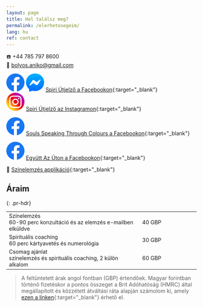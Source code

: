 ```yaml
---
layout: page
title: Hol találsz meg?
permalink: /elerhetosegeim/
lang: hu
ref: contact
---
```


☎️ +44 785 797 8600 <br/>
📧 bolyos.aniko@gmail.com

<img id="fb-logo" src="/assets/img/facebook_logo_icon.png" /> <img id="msgr-logo" src="/assets/img/facebook_messenger_logo_icon.png" /> [Spiri Útjelző a Facebookon](https://www.facebook.com/spiriutjelzo){:target="_blank"} <br/>
<img id="insta-logo" src="/assets/img/instagram_logo_icon.png" /> [Spiri Útjelző az Instagramon](https://www.instagram.com/spiriutjelzo/){:target="_blank"}

<img id="fb-logo" src="/assets/img/facebook_logo_icon.png" /> [Souls Speaking Through Colours a Facebookon](https://www.facebook.com/groups/757856385823199/){:target="_blank"}<br/>

<img id="fb-logo" src="/assets/img/facebook_logo_icon.png" /> [Együtt Az Úton a Facebookon](https://www.facebook.com/egyuttazuton){:target="_blank"}<br/>

🌈 [Színelemzés applikáció](http://apps.bolyosaniko.com/coloring){:target="_blank"}

## Áraim
{: .pr-hdr}

<table class="pr-table">
    <colgroup>
        <col width="70%" />
        <col width="30%" />
    </colgroup>
    <tbody>
        <tr>
            <td markdown="span"><span class="pr-title">Színelemzés</span><br/><span class="pr-desc">60-90 perc konzultáció és az elemzés e-mailben elküldve</span></td>
            <td markdown="span" class="pr-price">40 GBP</td>
        </tr>
        <tr>
            <td markdown="span"><span class="pr-title">Spirituális coaching</span><br/><span class="pr-desc">60 perc kártyavetés és numerológia</span></td>
            <td markdown="span" class="pr-price">30 GBP</td>
        </tr>
        <tr>
            <td markdown="span"><span class="pr-title">Csomag ajánlat</span><br/><span class="pr-desc">színelemzés és spirituális coaching, 2 külön alkalom</span></td>
            <td markdown="span" class="pr-price">60 GBP</td>
        </tr>
    </tbody>
</table>

> A feltüntetett árak angol fontban (GBP) értendőek. Magyar forintban történő fizetéskor a pontos összeget a Brit Adóhatóság (HMRC) által megállapított és közzétett átváltási ráta alapján számolom ki, amely [ezen a linken](https://www.gov.uk/government/collections/exchange-rates-for-customs-and-vat){:target="_blank"} érhető el.
